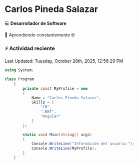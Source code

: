 # Carlos Pineda Salazar

<!--
**magno204/magno204** is a ✨ _special_ ✨ repository because its `README.md` (this file) appears on your GitHub profile.

Here are some ideas to get you started:

- 🔭 I'm currently working on ...
- 🌱 I'm currently learning ...
- 👯 I'm looking to collaborate on ...
- 🤔 I'm looking for help with ...
- 💬 Ask me about ...
- 📫 How to reach me: ...
- 😄 Pronouns: ...
- ⚡ Fun fact: ...
-->
:computer: **Desarrollador de Software**

🌱 Aprendiendo constantemente 🤓

### :zap: Actividad reciente
<!--RECENT_ACTIVITY:start-->
<!--RECENT_ACTIVITY:end-->
<!--RECENT_ACTIVITY:last_update-->
Last Updated: Tuesday, October 28th, 2025, 12:56:29 PM
<!--RECENT_ACTIVITY:last_update_end-->

<!--START_SECTION:activity-->

<!--END_SECTION:activity-->


```csharp
using System;

class Program
    {
        private const MyProfile = new 
        {
            Name = "Carlos Pineda Salazar",
            Skills = [
                "C#",
                ".NET",
                "Angular"
            ]
        };

        static void Main(string[] args)
        {
            Console.WriteLine("Información del usuario:");
            Console.WriteLine(MyProfile);
        }
    }
```
